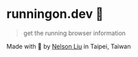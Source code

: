 # runningon.dev 🤞

> get the running browser information

Made with 🫰 by [Nelson Liu](https://nelsonliu.dev/) in Taipei, Taiwan